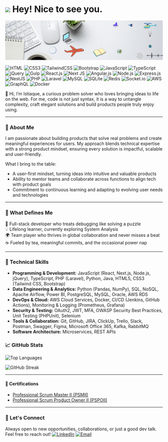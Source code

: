 <h1><img src="https://emojis.slackmojis.com/emojis/images/1531849430/4246/blob-sunglasses.gif?1531849430" width="30"/> Hey! Nice to see you.</h1>

![Istiaque GIF](./Istiaque.gif)

![HTML](https://img.shields.io/badge/HTML5-E34F26?style=flat-square&logo=html5&logoColor=white)
![CSS3](https://img.shields.io/badge/CSS3-1572B6?style=flat-square&logo=css3&logoColor=white)
![TailwindCSS](https://img.shields.io/badge/Tailwind_CSS-38B2AC?style=flat-square&logo=tailwind-css&logoColor=white)
![Bootstrap](https://img.shields.io/badge/Bootstrap-563D7C?style=flat-square&logo=bootstrap&logoColor=white)
![JavaScript](https://img.shields.io/badge/JavaScript-F7DF1E?style=flat-square&logo=javascript&logoColor=black)
![TypeScript](https://img.shields.io/badge/TypeScript-007ACC?style=flat-square&logo=typescript&logoColor=white)
![jQuery](https://img.shields.io/badge/jQuery-0769AD?style=flat-square&logo=jquery&logoColor=white)
![Gulp](https://img.shields.io/badge/GULP-%23CF4647.svg?style=flat-square&logo=gulp&logoColor=white)
![React.js](https://img.shields.io/badge/React.js-0081CB?style=flat-square&logo=react&logoColor=61DAFB)
![Next JS](https://img.shields.io/badge/Next-black?style=flat-square&logo=next.js&logoColor=white)
![Angular.js](https://img.shields.io/badge/Angular.js-DD0031?style=flat-square&logo=angular&logoColor=white)
![Node.js](https://img.shields.io/badge/Node.js-43853D?style=flat-square&logo=node.js&logoColor=white)
![Express.js](https://img.shields.io/badge/express.js-%23404d59.svg?style=flat-square&logo=express&logoColor=%2361DAFB)
![NestJS](https://img.shields.io/badge/nestjs-%23E0234E.svg?style=flat-square&logo=nestjs&logoColor=white)
![PHP](https://img.shields.io/badge/PHP-777BB4?style=flat-square&logo=php&logoColor=white)
![Laravel](https://img.shields.io/badge/Laravel-FF2D20?style=flat-square&logo=laravel&logoColor=white)
![MySQL](https://img.shields.io/badge/MySQL-005C84?style=flat-square&logo=mysql&logoColor=white)
![SQLite](https://img.shields.io/badge/SQLite-07405E?style=flat-square&logo=sqlite&logoColor=white)
![Redis](https://img.shields.io/badge/redis-%23DD0031.svg?&style=flat-square&logo=redis&logoColor=white)
![Socket.io](https://img.shields.io/badge/Socket.io-black?style=flat-square&logo=socket.io&badgeColor=010101)
![AWS](https://img.shields.io/badge/AWS-%23FF9900.svg?&style=flat-square&logo=amazon-aws&logoColor=white)
![GraphQL](https://img.shields.io/badge/-GraphQL-E10098?style=flat-square&logo=graphql&logoColor=white)
![Docker](https://img.shields.io/badge/Docker-0CC1F3?style=flat-square&logo=docker&logoColor=white)

👋 Hi, I’m Istiaque, a curious problem solver who loves bringing ideas to life on the web. For me, code is not just syntax, it is a way to untangle complexity, craft elegant solutions and build products people truly enjoy using.

---

### 🧠 About Me
I am passionate about building products that solve real problems and create meaningful experiences for users. My approach blends technical expertise with a strong product mindset, ensuring every solution is impactful, scalable and user-friendly.

What I bring to the table:
* A user-first mindset, turning ideas into intuitive and valuable products
* Ability to mentor teams and collaborate across functions to align tech with product goals
* Commitment to continuous learning and adapting to evolving user needs and technologies

---

### 🚀 What Defines Me

🧩 Full-stack developer who treats debugging like solving a puzzle <br />
💡 Lifelong learner, currently exploring System Analysis <br />
🌍 Team player who thrives in global collaboration and never misses a beat <br />
☕ Fueled by tea, meaningful commits, and the occasional power nap <br />

---

### 🔧 Technical Skills

- **Programming & Development:** JavaScript (React, Next.js, Node.js, jQuery), TypeScript, PHP (Laravel), Python, Java, HTML5, CSS3 (Tailwind CSS, Bootstrap)  
- **Data Engineering & Analytics:** Python (Pandas, NumPy), SQL, NoSQL, Apache Airflow, Power BI, PostgreSQL, MySQL, Oracle, AWS RDS
- **DevOps & Cloud:** AWS Cloud Services, Docker, CI/CD (Jenkins, GitHub Actions), Monitoring & Logging (Prometheus, Grafana) 
- **Security & Testing:** OAuth2, JWT, MFA, OWASP Security Best Practices, Unit Testing (PHPUnit), Selenium  
- **Tools & Collaboration:** Git, GitHub, JIRA, ClickUp, Trello, Slack, Postman, Swagger, Figma, Microsoft Office 365, Kafka, RabbitMQ 
- **Software Architecture:** Microservices, REST APIs  


### 📈 GitHub Stats

![Top Languages](https://github-readme-stats.vercel.app/api/top-langs/?username=Istiaque-Hasan&theme=dracula&show_icons=true&hide_border=true&layout=compact)

![GitHub Streak](https://github-readme-streak-stats.herokuapp.com/?user=Istiaque-Hasan&theme=dracula&hide_border=true)

---

#### 🏅 Certifications
- [Professional Scrum Master II (PSMII)](https://www.credly.com/badges/e3efd250-c0e7-4531-b7f6-f2c92b651253)  
- [Professional Scrum Product Owner II (PSPOII)](https://www.credly.com/badges/80b918ad-e04f-45b2-92dd-009de137fc22/public_ur)  

---
### 💬 Let's Connect

Always open to new opportunities, collaborations, or just a good dev talk. Feel free to reach out! 
[![LinkedIn](https://img.shields.io/badge/LinkedIn-0077B5?style=flat-square&logo=linkedin&logoColor=white)](https://www.linkedin.com/in/mdistiaque-hasan)
[![Email](https://img.shields.io/badge/Email-D14836?style=flat-square&logo=gmail&logoColor=white)](mailto:istiaquehasan.uib@gmail.com)


